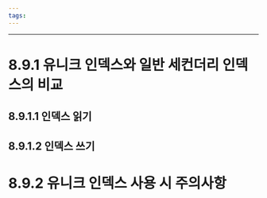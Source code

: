 ```yaml
---
tags:
---
```

---



# 8.9.1 유니크 인덱스와 일반 세컨더리 인덱스의 비교



## 8.9.1.1 인덱스 읽기


## 8.9.1.2 인덱스 쓰기


# 8.9.2 유니크 인덱스 사용 시 주의사항


